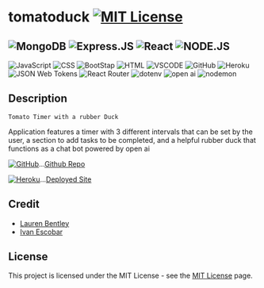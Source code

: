 # tomatoduck [![MIT License](https://img.shields.io/static/v1?label=license&message=MIT&color=red)](https://choosealicense.com/licenses/mit/)

![MongoDB](https://img.shields.io/badge/MongoDB-4EA94B?style=for-the-badge&logo=mongodb&logoColor=white)
![Express.JS](https://img.shields.io/badge/Express.js-404D59?style=for-the-badge)
![React](https://img.shields.io/badge/React-20232A?style=for-the-badge&logo=react&logoColor=61DAFB)
![NODE.JS](https://img.shields.io/badge/Node.js-43853D?style=for-the-badge&logo=node.js&logoColor=white)
---
![JavaScript](https://img.shields.io/badge/JavaScript-F7DF1E?style=for-the-badge&logo=JavaScript&logoColor=white)
![CSS](https://img.shields.io/badge/CSS-239120?&style=for-the-badge&logo=css3&logoColor=white)
![BootStap](	https://img.shields.io/badge/Bootstrap-563D7C?style=for-the-badge&logo=bootstrap&logoColor=white)
![HTML](	https://img.shields.io/badge/HTML5-E34F26?style=for-the-badge&logo=html5&logoColor=white)
![VSCODE](https://img.shields.io/badge/Visual_Studio_Code-0078D4?style=for-the-badge&logo=visual%20studio%20code&logoColor=white)
![GitHub](https://img.shields.io/badge/GitHub-100000?style=for-the-badge&logo=github&logoColor=white)
![Heroku](https://img.shields.io/badge/Heroku-430098?style=for-the-badge&logo=heroku&logoColor=white)
![JSON Web Tokens](https://img.shields.io/badge/json%20web%20tokens-323330?style=for-the-badge&logo=json-web-tokens&logoColor=pink)
![React Router](https://img.shields.io/badge/React_Router-CA4245?style=for-the-badge&logo=react-router&logoColor=white)
![dotenv](https://img.shields.io/badge/.ENV-ECD53F.svg?style=for-the-badge&logo=dotenv&logoColor=black)
![open ai](https://img.shields.io/badge/OpenAI-412991.svg?style=for-the-badge&logo=OpenAI&logoColor=white)
![nodemon](https://img.shields.io/badge/Nodemon-76D04B.svg?style=for-the-badge&logo=Nodemon&logoColor=white)

## Description

`Tomato Timer with a rubber Duck`

Application features a timer with 3 different intervals that can be set by the user, a section to add tasks to be completed, and a helpful rubber duck that functions as a chat bot powered by open ai


[![GitHub](https://img.shields.io/badge/GitHub-100000?style=for-the-badge&logo=github&logoColor=white)](https://github.com/indwomt/tomatoduck)...[Github Repo](https://github.com/indwomt/tomatoduck)

[![Heroku](https://img.shields.io/badge/Heroku-430098?style=for-the-badge&logo=heroku&logoColor=white)](https://tomatoduck.herokuapp.com/)...[Deployed Site](https://tomatoduck.herokuapp.com/)


## Credit

- [Lauren Bentley](https://github.com/indwomt)  
- [Ivan Escobar](https://github.com/IvanFelipeEscobar) 

## License

This project is licensed under the MIT License - see the [MIT License](https://choosealicense.com/licenses/mit/) page.
